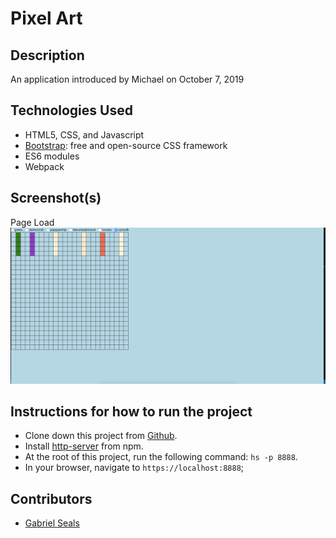 # Pixel Art


## Description

An application introduced by Michael on October 7, 2019

## Technologies Used

* HTML5, CSS, and Javascript
* [Bootstrap](https://getbootstrap.com/): free and open-source CSS framework
* ES6 modules
* Webpack


## Screenshot(s)

Page Load
![Main View](https://raw.githubusercontent.com/gseals/pixel-art/master/screenshots/mainview2.png)


## Instructions for how to run the project

* Clone down this project from [Github](https://github.com/gseals/pixel-art).
* Install [http-server](https://www.npmjs.com/package/http-server) from npm.
* At the root of this project, run the following command: `hs -p 8888`.
* In your browser, navigate to `https://localhost:8888`;

## Contributors

* [Gabriel Seals](https://github.com/gseals)